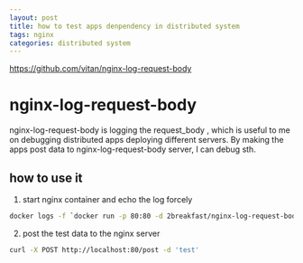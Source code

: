 ```yaml
---
layout: post
title: how to test apps denpendency in distributed system
tags: nginx
categories: distributed system
---
```


https://github.com/vitan/nginx-log-request-body

# nginx-log-request-body

nginx-log-request-body is logging the request_body , which is useful to me on debugging distributed apps deploying different servers. By making the apps post data to nginx-log-request-body server, I can debug sth.

## how to use it

1. start nginx container and echo the log forcely

```bash
docker logs -f `docker run -p 80:80 -d 2breakfast/nginx-log-request-body:latest`
```

2. post the test data to the nginx server
```bash
curl -X POST http://localhost:80/post -d 'test'
```
